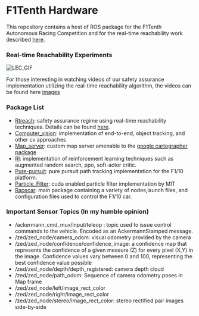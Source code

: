# F1Tenth Hardware

This repository contains a host of ROS package for the F1Tenth Autonomous Racing Competition and for the real-time reachability work described [here](https://github.com/pmusau17/rtreach_f1tenth).

### Real-time Reachability Experiments
![LEC_GIF](images/hardware_experiments.gif)

For those interesting in watching videos of our safety assurance implementation utilizing the real-time reachability algorithm, the videos can be found here [images](images)

### Package List

- [Rtreach](src/rtreach): safety assurance regime using real-time reachability techniques. Details can be found [here](https://github.com/pmusau17/rtreach_f1tenth).
- [Computer_vision](src/computer_vision): implementation of end-to-end, object tracking, and other cv approaches
- [Map_server](src/map_server): custom map server amenable to the [google cartographer package](https://github.com/cartographer-project/cartographer)
- [Rl](src/rl): implementation of reinforcement learning techniques such as augmented random search, ppo, soft-actor critic.
- [Pure-pursuit](src/pure_pursuit): pure pursuit path tracking implementation for the F1/10 platform.
- [Particle_Filter](src/particle_filter): cuda enabled particle filter implementation by MIT
- [Racecar](src/racecar): main package containing a variety of nodes,launch files, and configuration files used to control the F1/10 car. 

### Important Sensor Topics (In my humble opinion)

- /ackermann_cmd_mux/input/teleop : topic used to issue control commands to the vehicle. Encoded as an AckermannStamped message. 
- /zed/zed_node/camera_odom: visual odometry provided by the camera
- /zed/zed_node/confidence/confidence_image: a confidence map that represents the confidence of a given measure (Z) for every pixel (X,Y) in the image. Confidence values vary between 0 and 100, representing the best confidence value possible
- /zed/zed_node/depth/depth_registered: camera depth cloud
- /zed/zed_node/path_odom: Sequence of camera odometry poses in Map frame
- /zed/zed_node/left/image_rect_color
- /zed/zed_node/right/image_rect_color
- /zed/zed_node/stereo/image_rect_color: stereo rectified pair images side-by-side